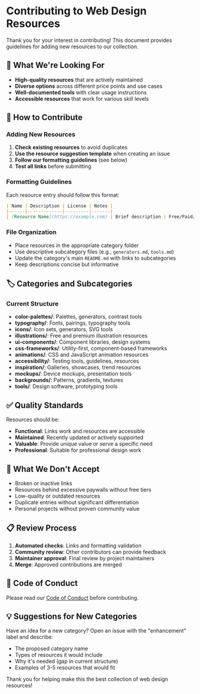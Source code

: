 # Contributing to Web Design Resources

Thank you for your interest in contributing! This document provides guidelines for adding new resources to our collection.

## 🎯 What We're Looking For

- **High-quality resources** that are actively maintained
- **Diverse options** across different price points and use cases
- **Well-documented tools** with clear usage instructions
- **Accessible resources** that work for various skill levels

## 📝 How to Contribute

### Adding New Resources

1. **Check existing resources** to avoid duplicates
2. **Use the resource suggestion template** when creating an issue
3. **Follow our formatting guidelines** (see below)
4. **Test all links** before submitting

### Formatting Guidelines

Each resource entry should follow this format:

```markdown
| Name | Description | License | Notes |
|------|-------------|---------|-------|
| [Resource Name](https://example.com) | Brief description | Free/Paid/Freemium | Additional info |
```

### File Organization

- Place resources in the appropriate category folder
- Use descriptive subcategory files (e.g., `generators.md`, `tools.md`)
- Update the category's main `README.md` with links to subcategories
- Keep descriptions concise but informative

## 🏷️ Categories and Subcategories

### Current Structure

- **color-palettes/**: Palettes, generators, contrast tools
- **typography/**: Fonts, pairings, typography tools
- **icons/**: Icon sets, generators, SVG tools
- **illustrations/**: Free and premium illustration resources
- **ui-components/**: Component libraries, design systems
- **css-frameworks/**: Utility-first, component-based frameworks
- **animations/**: CSS and JavaScript animation resources
- **accessibility/**: Testing tools, guidelines, resources
- **inspiration/**: Galleries, showcases, trend resources
- **mockups/**: Device mockups, presentation tools
- **backgrounds/**: Patterns, gradients, textures
- **tools/**: Design software, prototyping tools

## ✅ Quality Standards

Resources should be:

- **Functional**: Links work and resources are accessible
- **Maintained**: Recently updated or actively supported
- **Valuable**: Provide unique value or serve a specific need
- **Professional**: Suitable for professional design work

## 🚫 What We Don't Accept

- Broken or inactive links
- Resources behind excessive paywalls without free tiers
- Low-quality or outdated resources
- Duplicate entries without significant differentiation
- Personal projects without proven community value

## 📋 Review Process

1. **Automated checks**: Links and formatting validation
2. **Community review**: Other contributors can provide feedback
3. **Maintainer approval**: Final review by project maintainers
4. **Merge**: Approved contributions are merged

## 🤝 Code of Conduct

Please read our [Code of Conduct](../CODE_OF_CONDUCT.md) before contributing.

## 💡 Suggestions for New Categories

Have an idea for a new category? Open an issue with the "enhancement" label and describe:

- The proposed category name
- Types of resources it would include
- Why it's needed (gap in current structure)
- Examples of 3-5 resources that would fit

Thank you for helping make this the best collection of web design resources! 